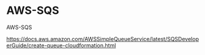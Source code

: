# AWS-SQS
AWS-SQS


https://docs.aws.amazon.com/AWSSimpleQueueService/latest/SQSDeveloperGuide/create-queue-cloudformation.html
